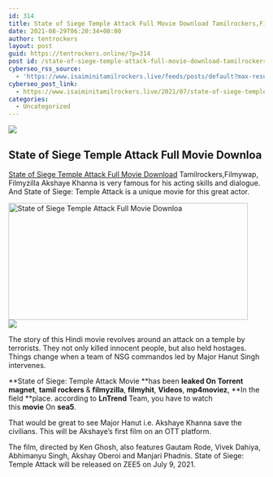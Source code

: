 ```yaml
---
id: 314
title: State of Siege Temple Attack Full Movie Download Tamilrockers,Filmywap, Filmyzilla
date: 2021-08-29T06:20:34+00:00
author: tentrockers
layout: post
guid: https://tentrockers.online/?p=314
post id: /state-of-siege-temple-attack-full-movie-download-tamilrockersfilmywap-filmyzilla/
cyberseo_rss_source:
  - 'https://www.isaiminitamilrockers.live/feeds/posts/default?max-results=150&start-index=1'
cyberseo_post_link:
  - https://www.isaiminitamilrockers.live/2021/07/state-of-siege-temple-attack-full-movie.html
categories:
  - Uncategorized
---
```

<div class="media_block">
  <img src="https://1.bp.blogspot.com/-4Z3nleJ8j6A/YOfxANbfOtI/AAAAAAAABBI/6L2NwZ8QKMwTYr7dt8YyiZPFjjVWGTY0gCLcBGAsYHQ/s72-w471-h230-c/State-of-Siege-Temple-Attack.jpg" class="media_thumbnail" />
</div>

<meta content="State of Siege Temple Attack Full Movie Downloa State of Siege Temple Attack Full Movie Download Tamilrockers,Filmywap, Filmyzilla Akshaye ..." name="twitter:description" />

  


<center>
</center>

## State of Siege Temple Attack Full Movie Downloa

[State of Siege Temple Attack Full Movie Download](https://www.tamilrockers.co.nz/state-of-siege-movie-download-1080p-720p-tamilrockersfilmywap-filmyzilla/) Tamilrockers,Filmywap, Filmyzilla Akshaye Khanna is very famous for his acting skills and dialogue. And State of Siege: Temple Attack is a unique movie for this great actor.

<div class="separator">
  <a href="https://1.bp.blogspot.com/-4Z3nleJ8j6A/YOfxANbfOtI/AAAAAAAABBI/6L2NwZ8QKMwTYr7dt8YyiZPFjjVWGTY0gCLcBGAsYHQ/s1890/State-of-Siege-Temple-Attack.jpg"><img loading="lazy" alt="State of Siege Temple Attack Full Movie Downloa" border="0" data-original-height="1080" data-original-width="1890" height="230" src="https://1.bp.blogspot.com/-4Z3nleJ8j6A/YOfxANbfOtI/AAAAAAAABBI/6L2NwZ8QKMwTYr7dt8YyiZPFjjVWGTY0gCLcBGAsYHQ/w471-h230/State-of-Siege-Temple-Attack.jpg" width="471" /></a>
</div>

<div class="separator">
  <a href="https://www.tamilrockers.co.nz/state-of-siege-movie-download-1080p-720p-tamilrockersfilmywap-filmyzilla/"><img border="0" data-original-height="250" data-original-width="300" src="https://1.bp.blogspot.com/-nfbzYVobUik/YMlpOerzdgI/AAAAAAAAA3Y/aAupsOUs_WMY6Lv7R1OtZhI6OqaRh-YAwCPcBGAYYCw/s0/e854879156f0849f3d27a89db88ed039.png" /></a>
</div>

The story of this Hindi movie revolves around an attack on a temple by terrorists. They not only killed innocent people, but also held hostages. Things change when a team of NSG commandos led by Major Hanut Singh intervenes.

**State of Siege: Temple Attack Movie&nbsp;**has been&nbsp;**leaked&nbsp;**On**&nbsp;Torrent magnet**,&nbsp;**tamil rockers&nbsp;**&&nbsp;**filmyzilla**,&nbsp;**filmyhit**,&nbsp;**Videos**,&nbsp;**mp4moviez**,&nbsp;**In the field&nbsp;**place. according to&nbsp;**LnTrend**&nbsp;Team, you have to watch this&nbsp;**movie**&nbsp;On&nbsp;**sea5**.

That would be great to see Major Hanut i.e. Akshaye Khanna save the civilians. This will be Akshaye’s first film on an OTT platform.

The film, directed by Ken Ghosh, also features Gautam Rode, Vivek Dahiya, Abhimanyu Singh, Akshay Oberoi and Manjari Phadnis. State of Siege: Temple Attack will be released on ZEE5 on July 9, 2021.

<center>
</center>